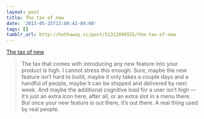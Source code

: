 ```yaml
---
layout: post
title: The tax of new
date: '2013-05-25T13:00:42-04:00'
tags: []
tumblr_url: http://hathaway.cc/post/51312899555/the-tax-of-new
---
```

[The tax of new](http://pandodaily.com/2013/04/06/the-tax-of-new/)  

> The tax that comes with introducing any new feature into your product is high. I cannot stress this enough. Sure, maybe the new feature isn’t hard to build, maybe it only takes a couple days and a handful of people, maybe it can be shipped and delivered by next week. And maybe the additional cognitive load for a user isn’t high — it’s just an extra icon here, after all, or an extra slot in a menu there. But once your new feature is out there, it’s out there. A real thing used by real people.

